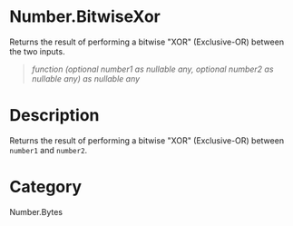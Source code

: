 ﻿# Number.BitwiseXor
Returns the result of performing a bitwise "XOR" (Exclusive-OR) between the two inputs.
> _function (optional number1 as nullable any, optional number2 as nullable any) as nullable any_
# Description 
Returns the result of performing a bitwise "XOR" (Exclusive-OR) between <code>number1</code> and <code>number2</code>.
# Category 
Number.Bytes
